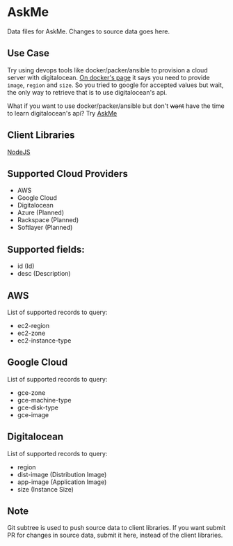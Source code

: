 # AskMe
Data files for AskMe. Changes to source data goes here.

## Use Case
Try using devops tools like docker/packer/ansible to provision a cloud server with digitalocean. [On docker's page](https://docs.docker.com/machine/drivers/digital-ocean/) it says you need to provide `image`, `region` and `size`. So you tried to google for accepted values but wait, the only way to retrieve that is to use digitalocean's api.

What if you want to use docker/packer/ansible but don't ~~want~~ have the time to learn digitalocean's api? Try [AskMe](https://github.com/pirsquare/askme)

## Client Libraries
[NodeJS](https://github.com/pirsquare/askme-node)

## Supported Cloud Providers
- AWS
- Google Cloud
- Digitalocean
- Azure (Planned)
- Rackspace (Planned)
- Softlayer (Planned)

## Supported fields:
- id (Id)
- desc (Description)

## AWS
List of supported records to query:
- ec2-region
- ec2-zone
- ec2-instance-type


## Google Cloud
List of supported records to query:
- gce-zone
- gce-machine-type
- gce-disk-type
- gce-image


## Digitalocean
List of supported records to query:
- region
- dist-image (Distribution Image)
- app-image (Application Image)
- size (Instance Size)

## Note
Git subtree is used to push source data to client libraries. If you want submit PR for changes in source data, submit it here, instead of the client libraries.
